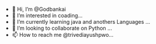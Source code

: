 - 👋 Hi, I’m @Godbankai
- 👀 I’m interested in coading...
- 🌱 I’m currently learning  java and anothers Languages ...
- 💞️ I’m looking to collaborate on Python ...
- 📫 How to reach me @trivediayushpwo...

<!---
Godbankai/Godbankai is a ✨ special ✨ repository because its `README.md` (this file) appears on your GitHub profile.
You can click the Preview link to take a look at your changes.
--->
